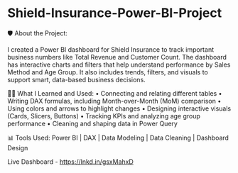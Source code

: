 # Shield-Insurance-Power-BI-Project

🛡️ About the Project:

I created a Power BI dashboard for Shield Insurance to track important business numbers like Total Revenue and Customer Count.
 The dashboard has interactive charts and filters that help understand performance by Sales Method and Age Group.
It also includes trends, filters, and visuals to support smart, data-based business decisions.

🧑‍💻 What I Learned and Used:
• Connecting and relating different tables
 • Writing DAX formulas, including Month-over-Month (MoM) comparison
 • Using colors and arrows to highlight changes
 • Designing interactive visuals (Cards, Slicers, Buttons)
 • Tracking KPIs and analyzing age group performance
 • Cleaning and shaping data in Power Query

📊 Tools Used:
 Power BI | DAX | Data Modeling | Data Cleaning | Dashboard Design

Live Dashboard - https://lnkd.in/gsxMahxD
